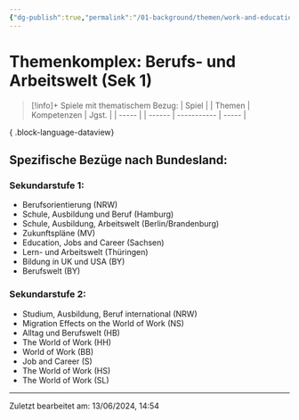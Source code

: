 ```yaml
---
{"dg-publish":true,"permalink":"/01-background/themen/work-and-education/","tags":["topic"],"noteIcon":"1"}
---
```


# Themenkomplex: Berufs- und Arbeitswelt (Sek 1)
>[!info]+ Spiele mit thematischem Bezug:
> | Spiel |  | Themen | Kompetenzen | Jgst. |
> | ----- |  | ------ | ----------- | ----- |
> 
{ .block-language-dataview}
## Spezifische Bezüge nach Bundesland:
### Sekundarstufe 1:
- Berufsorientierung (NRW)
- Schule, Ausbildung und Beruf  (Hamburg)
- Schule, Ausbildung, Arbeitswelt (Berlin/Brandenburg)
- Zukunftspläne (MV)
- Education, Jobs and Career (Sachsen)
- Lern- und Arbeitswelt (Thüringen)
- Bildung in UK und USA (BY)
- Berufswelt (BY)

### Sekundarstufe 2:
- Studium, Ausbildung, Beruf international (NRW)
- Migration Effects on the World of Work (NS)
- Alltag und Berufswelt (HB)
- The World of Work (HH)
- World of Work (BB)
- Job and Career (S)
- The World of Work (HS)
- The World of Work (SL)
---
Zuletzt bearbeitet am: 13/06/2024, 14:54